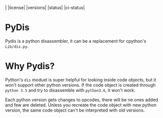 |  |license| |versions| |status| |ci-status|

PyDis
=========

Pydis is a python disassembler, it can be a replacement for cpython's 
`Lib/dis.py`.

Why Pydis?
==========

Python's `dis` moduel is super helpful for looking inside code objects, but it
won't support other python versions. If the code object is created through
`python 3.5` and try to disassemble with `python3.6`, it won't work.

Each python version gets changes to opcodes, there will be ne ones added and few
are deleted. Unless you recreate the code object with new python version, the
same code object can't be interpreted with old versions.


